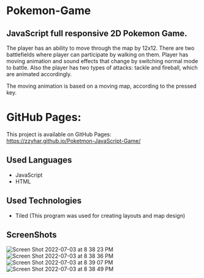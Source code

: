 # Pokemon-Game


## JavaScript full responsive 2D Pokemon Game. 
The player has an ability to move through the map by 12x12. 
There are two battlefields where player can participate by walking on them. 
Player has moving animation and sound effects that change 
by switching normal mode to battle. Also the player has two 
types of attacks: tackle and fireball, which are animated accordingly. 

The moving animation is based on a moving map, according to the pressed key.

# GitHub Pages: 

This project is available on GitHub Pages: https://zzyhar.github.io/Poketmon-JavaScript-Game/

## Used Languages
  - JavaScript 
  - HTML

## Used Technologies 
  - Tiled (This program was used for creating layouts and map design)

## ScreenShots
![Screen Shot 2022-07-03 at 8 38 23 PM](https://user-images.githubusercontent.com/93952085/177063786-90c44c13-68ff-4b13-9850-8a1cfa06f341.png)
![Screen Shot 2022-07-03 at 8 38 36 PM](https://user-images.githubusercontent.com/93952085/177063787-8ac4e78c-805f-4ffa-b715-2538fdddc2fa.png)
![Screen Shot 2022-07-03 at 8 39 07 PM](https://user-images.githubusercontent.com/93952085/177063790-3e7dda55-24b5-4d04-a6ba-e73c1506f974.png)
![Screen Shot 2022-07-03 at 8 38 49 PM](https://user-images.githubusercontent.com/93952085/177063789-8257d325-b6d8-4f51-9749-afae7a443e92.png)

